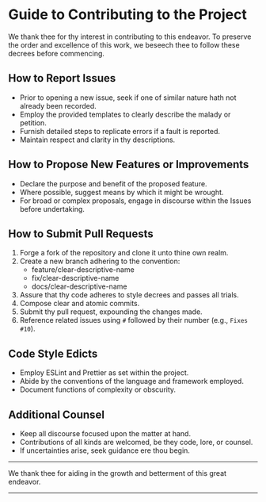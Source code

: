 # Guide to Contributing to the Project

We thank thee for thy interest in contributing to this endeavor. To preserve the order and excellence of this work, we beseech thee to follow these decrees before commencing.

## How to Report Issues

- Prior to opening a new issue, seek if one of similar nature hath not already been recorded.  
- Employ the provided templates to clearly describe the malady or petition.  
- Furnish detailed steps to replicate errors if a fault is reported.  
- Maintain respect and clarity in thy descriptions.

## How to Propose New Features or Improvements

- Declare the purpose and benefit of the proposed feature.  
- Where possible, suggest means by which it might be wrought.  
- For broad or complex proposals, engage in discourse within the Issues before undertaking.

## How to Submit Pull Requests

1. Forge a fork of the repository and clone it unto thine own realm.  
2. Create a new branch adhering to the convention:  
   - feature/clear-descriptive-name
   - fix/clear-descriptive-name
   - docs/clear-descriptive-name
3. Assure that thy code adheres to style decrees and passes all trials.  
4. Compose clear and atomic commits.  
5. Submit thy pull request, expounding the changes made.  
6. Reference related issues using `#` followed by their number (e.g., `Fixes #10`).

## Code Style Edicts

- Employ ESLint and Prettier as set within the project.  
- Abide by the conventions of the language and framework employed.  
- Document functions of complexity or obscurity.

## Additional Counsel

- Keep all discourse focused upon the matter at hand.  
- Contributions of all kinds are welcomed, be they code, lore, or counsel.  
- If uncertainties arise, seek guidance ere thou begin.

---

We thank thee for aiding in the growth and betterment of this great endeavor.

---
